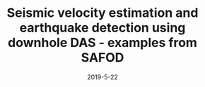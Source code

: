 ---
title: "Seismic velocity estimation and earthquake detection using downhole DAS - examples from SAFOD"
collection: talks
type: "Seminar"
venue: "Geophysics department"
date: 2019-5-22
location: "Lawrence Berkeley National Lab, California, USA"
---